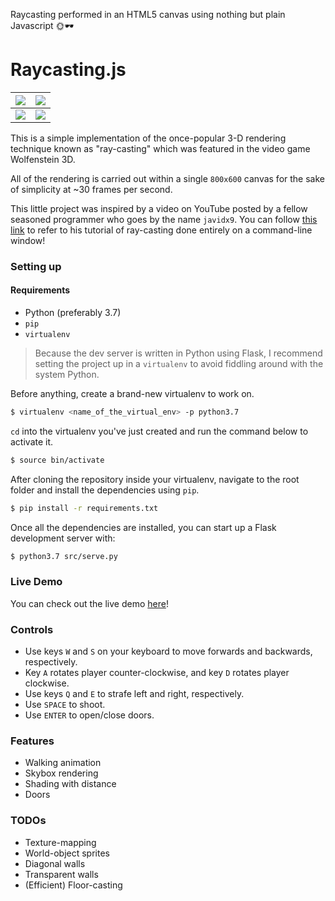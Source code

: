Raycasting performed in an HTML5 canvas using nothing but plain Javascript 🌞🕶

# Raycasting.js

<img src="https://github.com/emre-aki/raycasting.js/blob/master/images/SS00.png?raw=true"></img> | <img src="https://github.com/emre-aki/raycasting.js/blob/master/images/SS01.png?raw=true"></img>
 ----------------------------------------- | ------------------------------------------
<img src="https://github.com/emre-aki/raycasting.js/blob/master/images/SS02.png?raw=true"></img> | <img src="https://github.com/emre-aki/raycasting.js/blob/master/images/SS03.png?raw=true"></img>

This is a simple implementation of the once-popular 3-D rendering technique known as "ray-casting" which was featured in the video game Wolfenstein 3D.

All of the rendering is carried out within a single `800x600` canvas for the sake of simplicity at ~30 frames per second.

This little project was inspired by a video on YouTube posted by a fellow seasoned programmer who goes by the name `javidx9`. You can follow [this link](https://youtu.be/xW8skO7MFYw) to refer to his tutorial of ray-casting done entirely on a command-line window!

### Setting up
#### Requirements
- Python (preferably 3.7)
- `pip`
- `virtualenv`

> Because the dev server is written in Python using Flask, I recommend setting the project up in a `virtualenv` to avoid fiddling around with the system Python.

Before anything, create a brand-new virtualenv to work on.

```bash
$ virtualenv <name_of_the_virtual_env> -p python3.7
```

`cd` into the virtualenv you've just created and run the command below to activate it.

```bash
$ source bin/activate
```

After cloning the repository inside your virtualenv, navigate to the root folder and install the dependencies using `pip`.

```bash
$ pip install -r requirements.txt
```

Once all the dependencies are installed, you can start up a Flask development server with:

```bash
$ python3.7 src/serve.py
```

### Live Demo

You can check out the live demo [here](https://raycasting-demo.herokuapp.com)!

### Controls
- Use keys `W` and `S` on your keyboard to move forwards and backwards, respectively.
- Key `A` rotates player counter-clockwise, and key `D` rotates player clockwise. 
- Use keys `Q` and `E` to strafe left and right, respectively.
- Use `SPACE` to shoot.
- Use `ENTER` to open/close doors.

### Features
- Walking animation
- Skybox rendering
- Shading with distance
- Doors

### TODOs
- Texture-mapping
- World-object sprites
- Diagonal walls
- Transparent walls
- (Efficient) Floor-casting